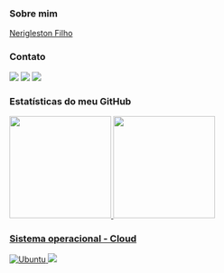 ### Sobre mim 

<script src="https://platform.linkedin.com/badges/js/profile.js" async defer type="text/javascript"></script>
<div class="badge-base LI-profile-badge" data-locale="pt_BR" data-size="large" data-theme="dark" data-type="HORIZONTAL" data-vanity="nerigleston" data-version="v1"><a class="badge-base__link LI-simple-link" href="https://br.linkedin.com/in/nerigleston?trk=profile-badge">Nerigleston Filho</a></div>

              

### Contato

[![](https://img.shields.io/badge/WhatsApp-25D366?style=for-the-badge&logo=whatsapp&logoColor=white)](https://wa.me/5583987049025)
[![](https://img.shields.io/badge/Gmail-D14836?style=for-the-badge&logo=gmail&logoColor=white)](mailto:nerifilho1256@gmail.com)
[![](https://img.shields.io/badge/LinkedIn-0077B5?style=for-the-badge&logo=linkedin&logoColor=white)](https://www.linkedin.com/in/nerigleston/)

### Estatísticas do meu GitHub
<div>
  <a href="https://github.com/nerigleston">
  <img height="180em" src="https://github-readme-stats.vercel.app/api?username=nerigleston&show_icons=true&theme=radical"/>
  <img height="180em" src="https://github-readme-stats.vercel.app/api/top-langs/?username=nerigleston&layout=compact&theme=radical"/>
</div>

### Sistema operacional - Cloud

![Ubuntu](https://img.shields.io/badge/Ubuntu-E95420?style=for-the-badge&logo=ubuntu&logoColor=white)
[![](https://img.shields.io/badge/Vercel-000000?style=for-the-badge&logo=vercel&logoColor=white)](https://vercel.com/nerigleston)

<!-- <div>
  <img height="180em" src="https://github-profile-summary-cards.vercel.app/api/cards/profile-details?username=nerigleston&theme=radical"/>
</div> -->
